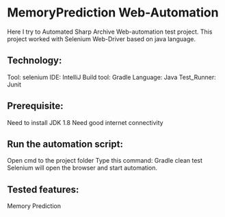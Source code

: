 # MemoryPrediction Web-Automation
Here I try to Automated Sharp Archive Web-automation test project. This project worked with Selenium Web-Driver based on java language.

## Technology:
Tool: selenium
IDE: IntelliJ
Build tool: Gradle
Language: Java
Test_Runner: Junit

## Prerequisite:
Need to install JDK 1.8
Need good internet connectivity

## Run the automation script:
Open cmd to the project folder
Type this command:
Gradle clean test
Selenium will open the browser and start automation.

## Tested features: 
Memory Prediction
